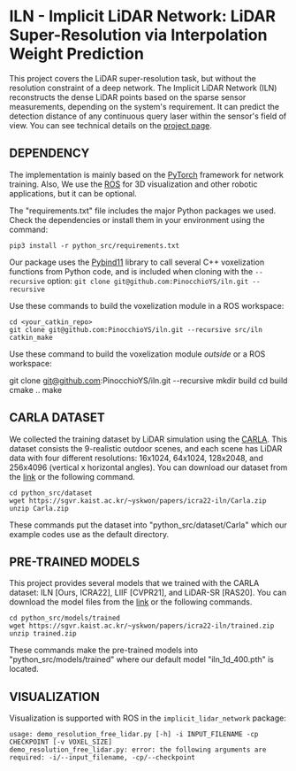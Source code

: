 ILN - Implicit LiDAR Network: LiDAR Super-Resolution via Interpolation Weight Prediction
======

This project covers the LiDAR super-resolution task, but without the resolution constraint of a deep network.
The Implicit LiDAR Network (ILN) reconstructs the dense LiDAR points based on the sparse sensor measurements, 
depending on the system's requirement.
It can predict the detection distance of any continuous query laser within the sensor's field of view. 
You can see technical details on the [project page](http://sgvr.kaist.ac.kr/publication/iln).

DEPENDENCY
----------
The implementation is mainly based on the [PyTorch](https://pytorch.org/) framework for network training.
Also, We use the [ROS](https://www.ros.org/) for 3D visualization and other robotic applications, but it can be optional.

The "requirements.txt" file includes the major Python packages we used.
Check the dependencies or install them in your environment using the command:  

    pip3 install -r python_src/requirements.txt

Our package uses the [Pybind11](https://github.com/pybind/pybind11) library to call several C++ voxelization functions from Python code, and is included when cloning with the `--recursive` option: `git clone git@github.com:PinocchioYS/iln.git --recursive`

Use these commands to build the voxelization module in a ROS workspace:

    cd <your_catkin_repo>
    git clone git@github.com:PinocchioYS/iln.git --recursive src/iln
    catkin_make 

Use these command to build the voxelization module *outside* or a ROS workspace:

   git clone git@github.com:PinocchioYS/iln.git --recursive
   mkdir build
   cd build
   cmake ..
   make

CARLA DATASET
-------------
We collected the training dataset by LiDAR simulation using the [CARLA](https://carla.org/).
This dataset consists the 9-realistic outdoor scenes, and each scene has LiDAR data with four different resolutions: 16x1024, 64x1024, 128x2048, and 256x4096 (vertical x horizontal angles).
You can download our dataset from the [link](https://sgvr.kaist.ac.kr/~yskwon/papers/icra22-iln/carla.zip) or the following command.

    cd python_src/dataset
    wget https://sgvr.kaist.ac.kr/~yskwon/papers/icra22-iln/Carla.zip
    unzip Carla.zip

These commands put the dataset into "python_src/dataset/Carla" which our example codes use as the default directory.


PRE-TRAINED MODELS
------------------
This project provides several models that we trained with the CARLA dataset: ILN [Ours, ICRA22], LIIF [CVPR21], and LiDAR-SR [RAS20].
You can download the model files from the [link](https://sgvr.kaist.ac.kr/~yskwon/papers/icra22-iln/trained.zip) or the following commands.

    cd python_src/models/trained
    wget https://sgvr.kaist.ac.kr/~yskwon/papers/icra22-iln/trained.zip
    unzip trained.zip

These commands make the pre-trained models into "python_src/models/trained" where our default model "iln_1d_400.pth" is located.

VISUALIZATION
-------------

Visualization is supported with ROS in the `implicit_lidar_network` package:

    usage: demo_resolution_free_lidar.py [-h] -i INPUT_FILENAME -cp CHECKPOINT [-v VOXEL_SIZE]
    demo_resolution_free_lidar.py: error: the following arguments are required: -i/--input_filename, -cp/--checkpoint    
